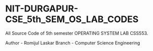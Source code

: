 # NIT-DURGAPUR-CSE_5th_SEM_OS_LAB_CODES
All Source Code of 5th semester OPERATING SYSTEM LAB CSS553.


Author - Romijul Laskar
Branch - Computer Science Engineering
